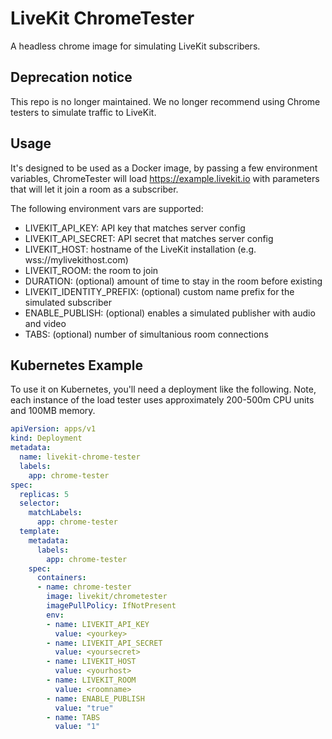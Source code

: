 # LiveKit ChromeTester

A headless chrome image for simulating LiveKit subscribers.

## Deprecation notice

This repo is no longer maintained. We no longer recommend using Chrome testers to simulate traffic to LiveKit.

## Usage

It's designed to be used as a Docker image, by passing a few environment variables, ChromeTester will load https://example.livekit.io with parameters that will let it join a room as a subscriber.

The following environment vars are supported:

- LIVEKIT_API_KEY: API key that matches server config
- LIVEKIT_API_SECRET: API secret that matches server config
- LIVEKIT_HOST: hostname of the LiveKit installation (e.g. wss://mylivekithost.com)
- LIVEKIT_ROOM: the room to join
- DURATION: (optional) amount of time to stay in the room before existing
- LIVEKIT_IDENTITY_PREFIX: (optional) custom name prefix for the simulated subscriber
- ENABLE_PUBLISH: (optional) enables a simulated publisher with audio and video
- TABS: (optional) number of simultanious room connections

## Kubernetes Example

To use it on Kubernetes, you'll need a deployment like the following. Note, each instance of the load tester uses approximately 200-500m CPU units and 100MB memory.

```yaml
apiVersion: apps/v1
kind: Deployment
metadata:
  name: livekit-chrome-tester
  labels:
    app: chrome-tester
spec:
  replicas: 5
  selector:
    matchLabels:
      app: chrome-tester
  template:
    metadata:
      labels:
        app: chrome-tester
    spec:
      containers:
      - name: chrome-tester
        image: livekit/chrometester
        imagePullPolicy: IfNotPresent
        env:
        - name: LIVEKIT_API_KEY
          value: <yourkey>
        - name: LIVEKIT_API_SECRET
          value: <yoursecret>
        - name: LIVEKIT_HOST
          value: <yourhost>
        - name: LIVEKIT_ROOM
          value: <roomname>
        - name: ENABLE_PUBLISH
          value: "true"
        - name: TABS
          value: "1"
```
